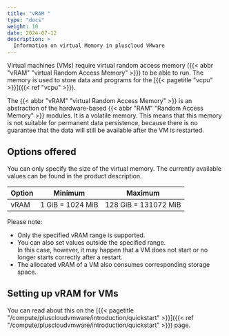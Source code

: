 ```yaml
---
title: "vRAM "
type: "docs"
weight: 10
date: 2024-07-12
description: >
  Information on virtual Memory in pluscloud VMware
---
```


Virtual machines (VMs) require virtual random access memory ({{< abbr "vRAM" "virtual Random Access Memory" >}}) to be able to run.
The memory is used to store data and programs for the [{{< pagetitle "vcpu" >}}]({{< ref "vcpu" >}}).

The {{< abbr "vRAM" "virtual Random Access Memory" >}} is an abstraction of the hardware-based {{< abbr "RAM" "Random Access Memory" >}} modules.
It is a volatile memory.
This means that this memory is not suitable for permanent data persistence, because there is no guarantee that the data will still be available after the VM is restarted.

## Options offered

You can only specify the size of the virtual memory.
The currently available values can be found in the product description.

| Option | Minimum          | Maximum              |
|--------|------------------|----------------------|
| vRAM   | 1 GiB = 1024 MiB | 128 GiB = 131072 MiB |

Please note:

* Only the specified vRAM range is supported.
* You can also set values outside the specified range.  
  In this case, however, it may happen that a VM does not start or no longer starts correctly after a restart.
* The allocated vRAM of a VM also consumes corresponding storage space.

## Setting up vRAM for VMs

You can read about this on the [{{< pagetitle "/compute/pluscloudvmware/introduction/quickstart" >}}]({{< ref "/compute/pluscloudvmware/introduction/quickstart" >}}) page.
